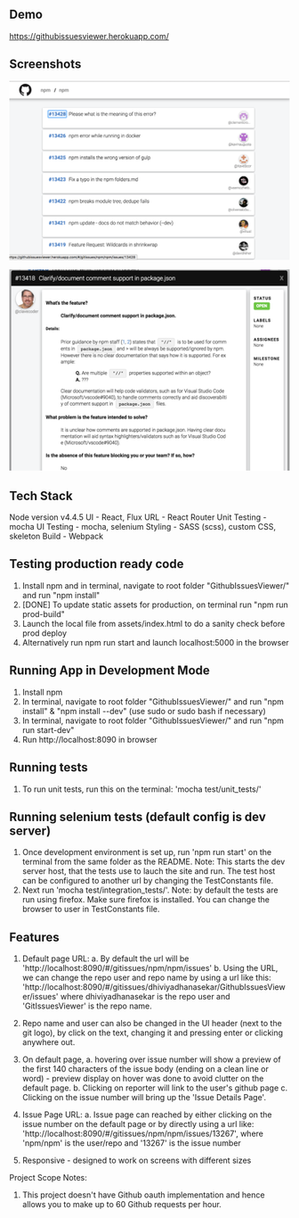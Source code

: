 ## Demo
https://githubissuesviewer.herokuapp.com/

## Screenshots
![Git issues list](readme_images/issues_list_page.png)


![Git issue details](readme_images/issue_details_page.png)

## Tech Stack
Node version v4.4.5
UI - React, Flux
URL - React Router
Unit Testing - mocha
UI Testing - mocha, selenium
Styling - SASS (scss), custom CSS, skeleton
Build - Webpack


## Testing production ready code
1. Install npm and in terminal, navigate to root folder "GithubIssuesViewer/" and run "npm install"  
2. [DONE] To update static assets for production, on terminal run "npm run prod-build"
3. Launch the local file from assets/index.html to do a sanity check before prod deploy
4. Alternatively run npm run start and launch localhost:5000 in the browser


## Running App in Development Mode
1. Install npm  
2. In terminal, navigate to root folder "GithubIssuesViewer/" and run "npm install" & "npm install --dev" (use sudo or sudo bash if necessary)
3. In terminal, navigate to root folder "GithubIssuesViewer/" and run "npm run start-dev"
4. Run http://localhost:8090 in browser


## Running tests
1. To run unit tests, run this on the terminal: 'mocha test/unit_tests/'


## Running selenium tests (default config is dev server)
1. Once development environment is set up, run 'npm run start' on the terminal from the same folder as the README. 
Note: This starts the dev server host, that the tests use to lauch the site and run. The test host can be configured to another url by changing the TestConstants file.
2. Next run 'mocha test/integration_tests/'.
Note: by default the tests are run using firefox. Make sure firefox is installed. You can change the browser to user in TestConstants file.



## Features
1. Default page URL:
    a. By default the url will be 'http://localhost:8090/#/gitissues/npm/npm/issues'
    b. Using the URL, we can change the repo user and repo name by using a url like this: 
        'http://localhost:8090/#/gitissues/dhiviyadhanasekar/GithubIssuesViewer/issues'
        where dhiviyadhanasekar is the repo user and 'GitIssuesViewer' is the repo name.

2. Repo name and user can also be changed in the UI header (next to the git logo), by click on the text, changing it and pressing enter or clicking anywhere out.

3. On default page, 
    a. hovering over issue number will show a preview of the first 140 characters of the issue body (ending on a clean line or word) - preview display on hover was done to avoid clutter on the default page.
    b. Clicking on reporter will link to the user's github page
    c. Clicking on the issue number will bring up the 'Issue Details Page'.

4. Issue Page URL:
    a. Issue page can reached by either clicking on the issue number on the default page or by directly using a url like: 'http://localhost:8090/#/gitissues/npm/npm/issues/13267', where 'npm/npm' is the user/repo and '13267' is the issue number

5. Responsive - designed to work on screens with different sizes


Project Scope Notes:
1. This project doesn't have Github oauth implementation and hence allows you to make up to 60 Github requests per hour.















